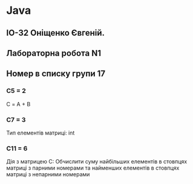 # Java
## ІО-32 Оніщенко Євгеній.
## Лабораторна робота N1
## Номер в списку групи 17
### С5 = 2
С = A + B

### C7 = 3

Тип елементів матриці: int

### C11 = 6

Дія з матрицею С: Обчислити суму найбільших елементів в стовпцях матриці з парними номерами та найменших елементів в стовпцях матриці з непарними номерами